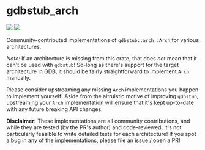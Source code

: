 # gdbstub_arch

[![](http://meritbadge.herokuapp.com/gdbstub_arch)](https://crates.io/crates/gdbstub_arch)
[![](https://docs.rs/gdbstub_arch/badge.svg)](https://docs.rs/gdbstub_arch)

Community-contributed implementations of `gdbstub::arch::Arch` for various
architectures.

_Note:_ If an architecture is missing from this crate, that does _not_ mean
that it can't be used with `gdbstub`! So-long as there's support for the
target architecture in GDB, it should be fairly straightforward to implement
`Arch` manually.

Please consider upstreaming any missing `Arch` implementations you happen to
implement yourself! Aside from the altruistic motive of improving `gdbstub`,
upstreaming your `Arch` implementation will ensure that it's kept up-to-date
with any future breaking API changes.

**Disclaimer:** These implementations are all community contributions, and
while they are tested (by the PR's author) and code-reviewed, it's not
particularly feasible to write detailed tests for each architecture! If you
spot a bug in any of the implementations, please file an issue / open a PR!
